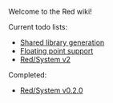 Welcome to the Red wiki!

Current todo lists:

* [Shared library generation](https://github.com/dockimbel/Red/wiki/Shared-library-generation-todo-list)
* [Floating point support](https://github.com/dockimbel/Red/wiki/Floating-point-support-todo-list)
* [Red/System v2]()

Completed:

* [Red/System v0.2.0](https://github.com/dockimbel/Red/wiki/Red-System-v0.2.0-todo-list)

